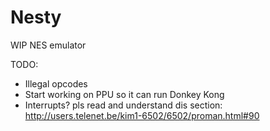 # Nesty

WIP NES emulator

TODO:
- Illegal opcodes
- Start working on PPU so it can run Donkey Kong
- Interrupts? pls read and understand dis section: http://users.telenet.be/kim1-6502/6502/proman.html#90